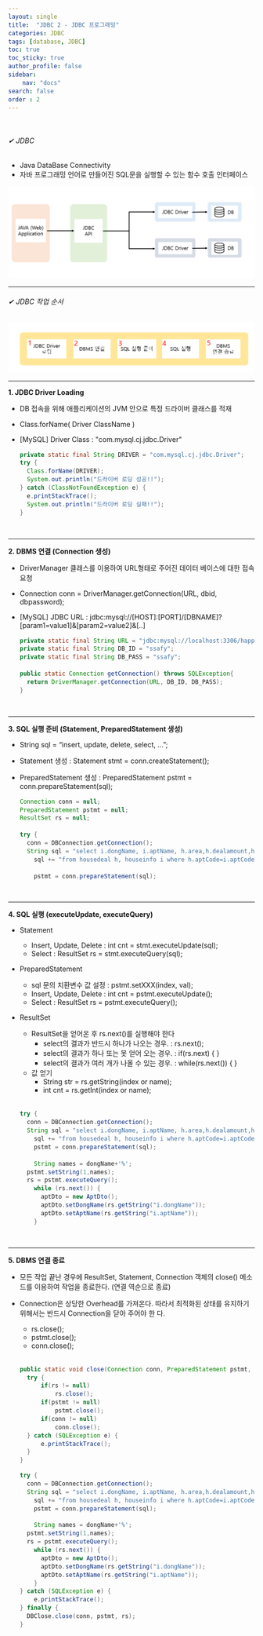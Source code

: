 ```yaml
---
layout: single
title:  "JDBC 2 - JDBC 프로그래밍"
categories: JDBC
tags: [database, JDBC]
toc: true
toc_sticky: true
author_profile: false
sidebar:
    nav: "docs"
search: false
order : 2
---
```


<br>

###### ✔ JDBC

- Java DataBase Connectivity
- 자바 프로그래밍 언어로 만들어진 SQL문을 실행할 수 있는 함수 호출 인터페이스

![image-20220331201549508](../../../images/db/2022-03-31-jdbc/image-20220331201549508.png)

-------------------

###### ✔ JDBC 작업 순서

![image-20220331221855096](../../../images/db/2022-03-31-jdbc/image-20220331221855096.png)

------------

**1. JDBC Driver Loading** 

- DB 접속을 위해 애플리케이션의 JVM 안으로 특정 드라이버 클래스를 적재

- Class.forName( Driver ClassName )

- [MySQL] Driver Class : "com.mysql.cj.jdbc.Driver"

  ``` java
  private static final String DRIVER = "com.mysql.cj.jdbc.Driver";
  try {
  	Class.forName(DRIVER);
  	System.out.println("드라이버 로딩 성공!!");
  } catch (ClassNotFoundException e) {
  	e.printStackTrace();
  	System.out.println("드라이버 로딩 실패!!");
  }
  ```

  <br>

------------------------

**2. DBMS 연결 (Connection 생성)**

- DriverManager 클래스를 이용하여 URL형태로 주어진 데이터 베이스에 대한 접속 요청

- Connection conn = DriverManager.getConnection(URL, dbid, dbpassword);

- [MySQL] JDBC URL : jdbc:mysql://[HOST]:[PORT]/[DBNAME]?[param1=value1]&[param2=value2]&[..] 

  ``` java
  private static final String URL = "jdbc:mysql://localhost:3306/happyhouse?serverTimezone=UTC&useUniCode=yes&characterEncoding=UTF-8";
  private static final String DB_ID = "ssafy";
  private static final String DB_PASS = "ssafy";
  
  public static Connection getConnection() throws SQLException{
  	return DriverManager.getConnection(URL, DB_ID, DB_PASS);
  }
  ```

<br>

-------------

**3. SQL 실행 준비 (Statement, PreparedStatement 생성)**

- String sql = “insert, update, delete, select, …”;

- Statement 생성 :  Statement stmt = conn.createStatement();

- PreparedStatement 생성 : PreparedStatement pstmt = conn.prepareStatement(sql);

  ```java
  Connection conn = null;
  PreparedStatement pstmt = null;
  ResultSet rs = null;
  
  try {
  	conn = DBConnection.getConnection();
  	String sql = "select i.dongName, i.aptName, h.area,h.dealamount,h.dealYear,h.dealMonth,i.lat,i.lng ";
      sql += "from housedeal h, houseinfo i where h.aptCode=i.aptCode and dongName like ?";
  	
      pstmt = conn.prepareStatement(sql);
  ```



<br>

--------------

**4. SQL 실행 (executeUpdate, executeQuery)**

- Statement
  - Insert, Update, Delete :  int cnt = stmt.executeUpdate(sql);
  - Select :  ResultSet rs = stmt.executeQuery(sql);

- PreparedStatement
  - sql 문의 치환변수 값 설정 : pstmt.setXXX(index, val);
  - Insert, Update, Delete :  int cnt = pstmt.executeUpdate();
  - Select :  ResultSet rs = pstmt.executeQuery();
  
- ResultSet
  - ResultSet을 얻어온 후 rs.next()를 실행해야 한다
    - select의 결과가 반드시 하나가 나오는 경우. : rs.next();
    - select의 결과가 하나 또는 못 얻어 오는 경우. : if(rs.next) { }
    - select의 결과가 여러 개가 나올 수 있는 경우. : while(rs.next()) { }
  - 값 얻기
    - String str = rs.getString(index or name);
    - int cnt = rs.getInt(index or name);
  
  <br>
  
  ``` java
  try {
  	conn = DBConnection.getConnection();
  	String sql = "select i.dongName, i.aptName, h.area,h.dealamount,h.dealYear,h.dealMonth,i.lat,i.lng ";
      sql += "from housedeal h, houseinfo i where h.aptCode=i.aptCode and dongName like ?";
      pstmt = conn.prepareStatement(sql);
  	
      String names = dongName+'%';
  	pstmt.setString(1,names);
  	rs = pstmt.executeQuery();
      while (rs.next()) {
  		aptDto = new AptDto();
  		aptDto.setDongName(rs.getString("i.dongName"));
  		aptDto.setAptName(rs.getString("i.aptName"));
      }
  ```
  
  

<br>

----------------

**5. DBMS 연결 종료**

- 모든 작업 끝난 경우에 ResultSet, Statement, Connection 객체의 close() 메소드를 이용하여 작업을 종료한다. (연결 역순으로 종료)

- Connection은 상당한 Overhead를 가져온다. 따라서 최적화된 상태를 유지하기 위해서는 반드시 Connection을 닫아 주어야 한 다.
  - rs.close();
  - pstmt.close();
  - conn.close();
  
  <br>
  
  ``` java
  public static void close(Connection conn, PreparedStatement pstmt, ResultSet rs) {
  	try {
  		if(rs != null)
  			rs.close();
  		if(pstmt != null)
  			pstmt.close();
  		if(conn != null)
  			conn.close();
  	} catch (SQLException e) {
  		e.printStackTrace();
  	}
  }
  ```
  
  ``` java
  try {
  	conn = DBConnection.getConnection();
  	String sql = "select i.dongName, i.aptName, h.area,h.dealamount,h.dealYear,h.dealMonth,i.lat,i.lng ";
      sql += "from housedeal h, houseinfo i where h.aptCode=i.aptCode and dongName like ?";
      pstmt = conn.prepareStatement(sql);
  	
      String names = dongName+'%';
  	pstmt.setString(1,names);
  	rs = pstmt.executeQuery();
      while (rs.next()) {
  		aptDto = new AptDto();
  		aptDto.setDongName(rs.getString("i.dongName"));
  		aptDto.setAptName(rs.getString("i.aptName"));
      }
  } catch (SQLException e) {
      e.printStackTrace();
  } finally {
  	DBClose.close(conn, pstmt, rs);
  }
  ```
  
  